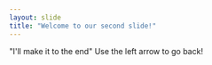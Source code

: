 ```yaml
---
layout: slide
title: "Welcome to our second slide!"
---
```

"I'll make it to the end"
Use the left arrow to go back!
